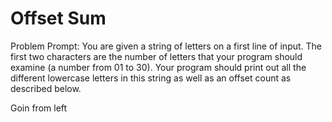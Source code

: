 # Offset Sum
Problem Prompt:   You are given a string of letters on a first line of input.
The first two characters are the number of letters that your program should examine (a number from 01 to 30). 
Your program should print out all the different lowercase letters in this string as well as an offset count as described below.

Goin from left 
